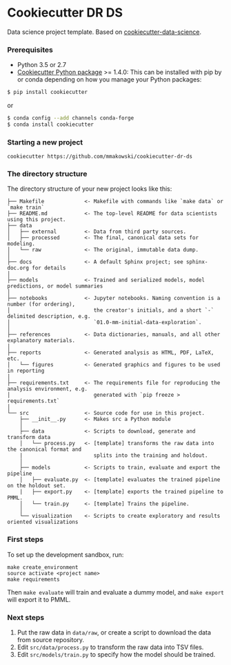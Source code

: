 # Cookiecutter DR DS

Data science project template. Based on [cookiecutter-data-science](http://drivendata.github.io/cookiecutter-data-science/).

### Prerequisites

 - Python 3.5 or 2.7
 - [Cookiecutter Python package](http://cookiecutter.readthedocs.org/en/latest/installation.html) >= 1.4.0: This can be installed with pip by or conda depending on how you manage your Python packages:

``` bash
$ pip install cookiecutter
```

or

``` bash
$ conda config --add channels conda-forge
$ conda install cookiecutter
```


### Starting a new project

    cookiecutter https://github.com/mmakowski/cookiecutter-dr-ds


### The directory structure

The directory structure of your new project looks like this: 

```
├── Makefile             <- Makefile with commands like `make data` or `make train`
├── README.md            <- The top-level README for data scientists using this project.
├── data
│   ├── external         <- Data from third party sources.
│   ├── processed        <- The final, canonical data sets for modeling.
│   └── raw              <- The original, immutable data dump.
│
├── docs                 <- A default Sphinx project; see sphinx-doc.org for details
│
├── models               <- Trained and serialized models, model predictions, or model summaries
│
├── notebooks            <- Jupyter notebooks. Naming convention is a number (for ordering),
│                           the creator's initials, and a short `-` delimited description, e.g.
│                           `01.0-mm-initial-data-exploration`.
│
├── references           <- Data dictionaries, manuals, and all other explanatory materials.
│
├── reports              <- Generated analysis as HTML, PDF, LaTeX, etc.
│   └── figures          <- Generated graphics and figures to be used in reporting
│
├── requirements.txt     <- The requirements file for reproducing the analysis environment, e.g.
│                           generated with `pip freeze > requirements.txt`
│
└── src                  <- Source code for use in this project.
    ├── __init__.py      <- Makes src a Python module
    │
    ├── data             <- Scripts to download, generate and transform data
    │   └── process.py   <- [template] transforms the raw data into the canonical format and
    |                       splits into the training and holdout.
    │
    ├── models           <- Scripts to train, evaluate and export the pipeline
    │   ├── evaluate.py  <- [template] evaluates the trained pipeline on the holdout set.
    |   ├── export.py    <- [template] exports the trained pipeline to PMML.
    │   └── train.py     <- [template] Trains the pipeline.
    │
    └── visualization    <- Scripts to create exploratory and results oriented visualizations
```


### First steps

To set up the development sandbox, run:

```
make create_environment
source activate <project name>
make requirements
```

Then `make evaluate` will train and evaluate a dummy model, and `make export` will export it to PMML.


### Next steps

1. Put the raw data in `data/raw`, or create a script to download the data from source repository.
2. Edit `src/data/process.py` to transform the raw data into TSV files.
3. Edit `src/models/train.py` to specify how the model should be trained.


